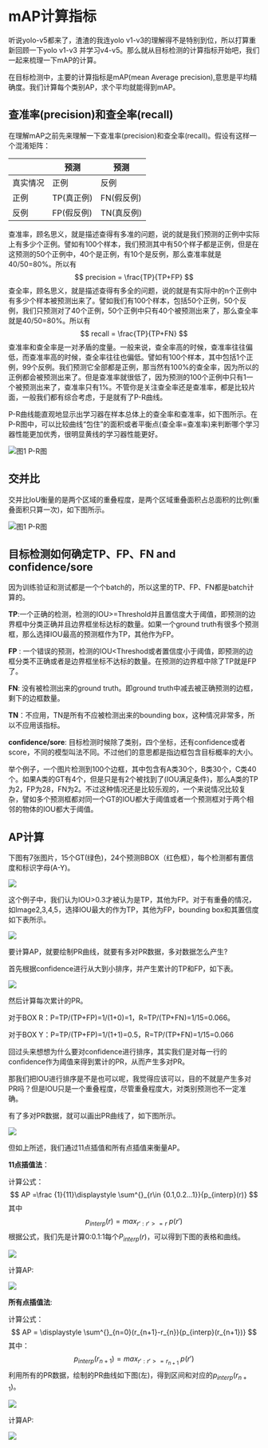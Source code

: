 # mAP计算指标

听说yolo-v5都来了，渣渣的我连yolo v1-v3的理解得不是特别到位，所以打算重新回顾一下yolo v1-v3 并学习v4-v5。那么就从目标检测的计算指标开始吧，我们一起来梳理一下mAP的计算。

在目标检测中，主要的计算指标是mAP(mean Average precision),意思是平均精确度。我们计算每个类别AP，求个平均就能得到mAP。

## 查准率(precision)和查全率(recall)

在理解mAP之前先来理解一下查准率(precision)和查全率(recall)。假设有这样一个混淆矩阵：

|          | 预测       | 预测       |
| -------- | ---------- | ---------- |
| 真实情况 | 正例       | 反例       |
| 正例     | TP(真正例) | FN(假反例) |
| 反例     | FP(假反例) | TN(真反例) |

查准率，顾名思义，就是描述查得有多准的问题，说的就是我们预测的正例中实际上有多少个正例。譬如有100个样本，我们预测其中有50个样子都是正例，但是在这预测的50个正例中，40个是正例，有10个是反例，那么查准率就是40/50=80%。所以有
$$
precision = \frac{TP}{TP+FP}
$$
查全率，顾名思义，就是描述查得有多全的问题，说的就是有实际中的n个正例中有多少个样本被预测出来了。譬如我们有100个样本，包括50个正例，50个反例，我们只预测对了40个正例，50个正例中只有40个被预测出来了，那么查全率就是40/50=80%。所以有
$$
recall = \frac{TP}{TP+FN}
$$
查准率和查全率是一对矛盾的度量。一般来说，查全率高的时候，查准率往往偏低，而查准率高的时候，查全率往往也偏低。譬如有100个样本，其中包括1个正例，99个反例。我们预测它全部都是正例，那当然有100%的查全率，因为所以的正例都会被预测出来了。但是查准率就很低了，因为预测的100个正例中只有1一个被预测出来了，查准率只有1%。不管你是关注查全率还是查准率，都是比较片面，一般我们都有综合考虑，于是就有了P-R曲线。

P-R曲线能直观地显示出学习器在样本总体上的查全率和查准率，如下图所示。在P-R图中，可以比较曲线“包住”的面积或者平衡点(查全率=查准率)来判断哪个学习器性能更加优秀，很明显黄线的学习器性能更好。

![图1 P-R图](https://gitee.com/weifagan/MyPic/raw/master/img/PR_.png)



## 交并比

交并比IoU衡量的是两个区域的重叠程度，是两个区域重叠面积占总面积的比例(重叠面积只算一次)，如下图所示。

![图1 P-R图](https://gitee.com/weifagan/MyPic/raw/master/img/IOU1.png)





## 目标检测如何确定TP、FP、FN and confidence/sore

因为训练验证和测试都是一个个batch的，所以这里的TP、FP、FN都是batch计算的。

**TP**:一个正确的检测，检测的IOU>=Threshold并且置信度大于阈值，即预测的边界框中分类正确并且边界框坐标达标的数量。如果一个ground truth有很多个预测框，那么选择IOU最高的预测框作为TP，其他作为FP。

**FP** : 一个错误的预测，检测的IOU<Threshod或者置信度小于阈值，即预测的边框分类不正确或者是边界框坐标不达标的数量。在预测的边界框中除了TP就是FP了。

**FN**: 没有被检测出来的ground truth。即ground truth中减去被正确预测的边框，剩下的边框数量。

**TN**：不应用，TN是所有不应被检测出来的bounding box，这种情况非常多，所以不应用该指标。

**confidence/sore**: 目标检测时候除了类别，四个坐标，还有confidence或者score，不同的模型叫法不同。不过他们的意思都是指边框包含目标概率的大小。

举个例子，一个图片检测到100个边框，其中包含有A类30个，B类30个，C类40个。如果A类的GT有4个，但是只是有2个被找到了(IOU满足条件)，那么A类的TP为2，FP为28，FN为2。不过这种情况还是比较乐观的，一个来说情况比较复杂，譬如多个预测框都对同一个GT的IOU都大于阈值或者一个预测框对于两个相邻的物体的IOU都大于阈值。



## AP计算

下图有7张图片，15个GT(绿色)，24个预测BBOX（红色框），每个检测都有置信度和标识字母(A-Y)。

![](https://gitee.com/weifagan/MyPic/raw/master/img/ap1.PNG)

这个例子中，我们认为IOU>0.3才被认为是TP，其他为FP。对于有重叠的情况，如Image2,3,4,5，选择IOU最大的作为TP，其他为FP，bounding box和其置信度如下表所示。

![](https://gitee.com/weifagan/MyPic/raw/master/img/ap2.PNG)

要计算AP，就要绘制PR曲线，就要有多对PR数据，多对数据怎么产生?

首先根据confidence进行从大到小排序，并产生累计的TP和FP，如下表。

![](https://gitee.com/weifagan/MyPic/raw/master/img/ap3.PNG)

然后计算每次累计的PR。

对于BOX R：P=TP/(TP+FP)=1/(1+0)=1，R=TP/(TP+FN)=1/15=0.066。

对于BOX Y：P=TP/(TP+FP)=1/(1+1)=0.5，R=TP/(TP+FN)=1/15=0.066

回过头来想想为什么要对confidence进行排序，其实我们是对每一行的confidence作为阈值来得到累计的PR，从而产生多对PR。

那我们把IOU进行排序是不是也可以呢，我觉得应该可以，目的不就是产生多对PR吗？但是IOU只是一个重叠程度，尽管重叠程度大，对类别预测也不一定准确。

有了多对PR数据，就可以画出PR曲线了，如下图所示。

![](https://gitee.com/weifagan/MyPic/raw/master/img/ap4.PNG)

但如上所述，我们通过11点插值和所有点插值来衡量AP。



**11点插值法**：

计算公式：
$$
AP =\frac {1}{11}\displaystyle \sum^{}_{r\in {0.1,0.2...1}}{p_{interp}(r)}
$$
其中
$$
p_{interp}(r)=max^{}_{r':r'>=r}\ p(r')
$$
根据公式，我们先是计算0:0.1:1每个$P_{interp}(r)$，可以得到下图的表格和曲线。

![](https://gitee.com/weifagan/MyPic/raw/master/img/ap8.PNG)

计算AP:

![](https://gitee.com/weifagan/MyPic/raw/master/img/ap9.PNG)



**所有点插值法**:

计算公式：
$$
AP = \displaystyle \sum^{}_{n=0}(r_{n+1}-r_{n}){p_{interp}(r_{n+1})}
$$
其中：
$$
p_{interp}(r_{n+1})=max^{}_{r':r'>=r_{n+1}}\ p(r')
$$
利用所有的PR数据，绘制的PR曲线如下图(左)，得到区间和对应的$p_{interp}(r_{n+1})$。

![](https://gitee.com/weifagan/MyPic/raw/master/img/ap10.PNG)

计算AP:

![](https://gitee.com/weifagan/MyPic/raw/master/img/AP11.PNG)



[参考链接]: https://github.com/rafaelpadilla/Object-Detection-Metrics





